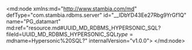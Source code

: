 <?xml version="1.0" encoding="UTF-8"?>
<md:node xmlns:md="http://www.stambia.com/md" defType="com.stambia.rdbms.server" id="__IDbYD43Ee27Rbg9YrGf1Q" name="PG_datamart" md:ref="resource.md#UUID_MD_RDBMS_HYPERSONIC_SQL?fileId=UUID_MD_RDBMS_HYPERSONIC_SQL$type=md$name=Hypersonic%20SQL?" internalVersion="v1.0.0">
  <attribute defType="com.stambia.rdbms.server.module" id="__IGe3j43Ee27Rbg9YrGf1Q" value="HSQL"/>
  <attribute defType="com.stambia.rdbms.server.user" id="_JYmeID44Ee27Rbg9YrGf1Q" value="sa"/>
  <attribute defType="com.stambia.rdbms.server.driver" id="_JYo6YD44Ee27Rbg9YrGf1Q" value="org.hsqldb.jdbcDriver"/>
  <attribute defType="com.stambia.rdbms.server.designerAutoCommit" id="_JYphcD44Ee27Rbg9YrGf1Q" value="true"/>
  <attribute defType="com.stambia.rdbms.server.url" id="_JYphcT44Ee27Rbg9YrGf1Q" value="jdbc:hsqldb:hsql://localhost:62211"/>
  <node defType="com.stambia.rdbms.schema" id="__N0sMD43Ee27Rbg9YrGf1Q" name="HOTEL_DATAMART">
    <attribute defType="com.stambia.rdbms.schema.name" id="__OmvUD43Ee27Rbg9YrGf1Q" value="HOTEL_DATAMART"/>
    <attribute defType="com.stambia.rdbms.schema.rejectMask" id="__OmvUT43Ee27Rbg9YrGf1Q" value="R_[targetName]"/>
    <attribute defType="com.stambia.rdbms.schema.loadMask" id="__OmvUj43Ee27Rbg9YrGf1Q" value="L[number]_[targetName]"/>
    <attribute defType="com.stambia.rdbms.schema.integrationMask" id="__OmvUz43Ee27Rbg9YrGf1Q" value="I_[targetName]"/>
    <node defType="com.stambia.rdbms.datastore" id="_JZdZwT44Ee27Rbg9YrGf1Q" name="DIM_BIL_TYPE">
      <attribute defType="com.stambia.rdbms.datastore.name" id="_JZdZwj44Ee27Rbg9YrGf1Q" value="DIM_BIL_TYPE"/>
      <attribute defType="com.stambia.rdbms.datastore.type" id="_JZdZwz44Ee27Rbg9YrGf1Q" value="TABLE"/>
      <node defType="com.stambia.rdbms.column" id="_JZkugD44Ee27Rbg9YrGf1Q" name="BIL_TYPE_CODE" position="1">
        <attribute defType="com.stambia.rdbms.column.name" id="_JZkugT44Ee27Rbg9YrGf1Q" value="BIL_TYPE_CODE"/>
        <attribute defType="com.stambia.rdbms.column.nullable" id="_JZkugj44Ee27Rbg9YrGf1Q" value="0"/>
        <attribute defType="com.stambia.rdbms.column.autoGenerated" id="_JZkugz44Ee27Rbg9YrGf1Q" value="false"/>
        <attribute defType="com.stambia.rdbms.column.autoIncrement" id="_JZkuhD44Ee27Rbg9YrGf1Q" value="false"/>
        <attribute defType="com.stambia.rdbms.column.type" id="_JZkuhT44Ee27Rbg9YrGf1Q" value="VARCHAR"/>
        <attribute defType="com.stambia.rdbms.column.size" id="_JZkuhj44Ee27Rbg9YrGf1Q" value="4"/>
      </node>
      <node defType="com.stambia.rdbms.column" id="_JZkuhz44Ee27Rbg9YrGf1Q" name="BIL_TYPE_NAME" position="2">
        <attribute defType="com.stambia.rdbms.column.name" id="_JZkuiD44Ee27Rbg9YrGf1Q" value="BIL_TYPE_NAME"/>
        <attribute defType="com.stambia.rdbms.column.nullable" id="_JZkuiT44Ee27Rbg9YrGf1Q" value="1"/>
        <attribute defType="com.stambia.rdbms.column.autoGenerated" id="_JZkuij44Ee27Rbg9YrGf1Q" value="false"/>
        <attribute defType="com.stambia.rdbms.column.autoIncrement" id="_JZkuiz44Ee27Rbg9YrGf1Q" value="false"/>
        <attribute defType="com.stambia.rdbms.column.type" id="_JZkujD44Ee27Rbg9YrGf1Q" value="VARCHAR"/>
        <attribute defType="com.stambia.rdbms.column.size" id="_JZkujT44Ee27Rbg9YrGf1Q" value="35"/>
      </node>
      <node defType="com.stambia.rdbms.pk" id="_JZnKwD44Ee27Rbg9YrGf1Q" name="PK_DIM_BIL_TYPE">
        <node defType="com.stambia.rdbms.colref" id="_JZnKwT44Ee27Rbg9YrGf1Q" position="1">
          <attribute defType="com.stambia.rdbms.colref.ref" id="_JZnKwj44Ee27Rbg9YrGf1Q" ref="resource.md#_JZkugD44Ee27Rbg9YrGf1Q?fileId=__IDbYD43Ee27Rbg9YrGf1Q$type=md$name=BIL_TYPE_CODE?"/>
        </node>
      </node>
    </node>
    <node defType="com.stambia.rdbms.datastore" id="_JaSgMT44Ee27Rbg9YrGf1Q" name="FACT_BILLING">
      <attribute defType="com.stambia.rdbms.datastore.name" id="_JaSgMj44Ee27Rbg9YrGf1Q" value="FACT_BILLING"/>
      <attribute defType="com.stambia.rdbms.datastore.type" id="_JaSgMz44Ee27Rbg9YrGf1Q" value="TABLE"/>
      <node defType="com.stambia.rdbms.column" id="_JaZ08D44Ee27Rbg9YrGf1Q" name="BIL_KEY_ID" position="1">
        <attribute defType="com.stambia.rdbms.column.name" id="_JaZ08T44Ee27Rbg9YrGf1Q" value="BIL_KEY_ID"/>
        <attribute defType="com.stambia.rdbms.column.nullable" id="_JaZ08j44Ee27Rbg9YrGf1Q" value="0"/>
        <attribute defType="com.stambia.rdbms.column.digits" id="_JaZ08z44Ee27Rbg9YrGf1Q" value="0"/>
        <attribute defType="com.stambia.rdbms.column.autoGenerated" id="_JaZ09D44Ee27Rbg9YrGf1Q" value="false"/>
        <attribute defType="com.stambia.rdbms.column.autoIncrement" id="_JaZ09T44Ee27Rbg9YrGf1Q" value="true"/>
        <attribute defType="com.stambia.rdbms.column.type" id="_JaZ09j44Ee27Rbg9YrGf1Q" value="INTEGER"/>
        <attribute defType="com.stambia.rdbms.column.size" id="_JaZ09z44Ee27Rbg9YrGf1Q" value="32"/>
      </node>
      <node defType="com.stambia.rdbms.column" id="_JaacAD44Ee27Rbg9YrGf1Q" name="BIL_ID" position="2">
        <attribute defType="com.stambia.rdbms.column.name" id="_JaacAT44Ee27Rbg9YrGf1Q" value="BIL_ID"/>
        <attribute defType="com.stambia.rdbms.column.nullable" id="_JabDED44Ee27Rbg9YrGf1Q" value="1"/>
        <attribute defType="com.stambia.rdbms.column.digits" id="_JabDET44Ee27Rbg9YrGf1Q" value="0"/>
        <attribute defType="com.stambia.rdbms.column.autoGenerated" id="_JabDEj44Ee27Rbg9YrGf1Q" value="false"/>
        <attribute defType="com.stambia.rdbms.column.autoIncrement" id="_JabDEz44Ee27Rbg9YrGf1Q" value="false"/>
        <attribute defType="com.stambia.rdbms.column.type" id="_JabDFD44Ee27Rbg9YrGf1Q" value="INTEGER"/>
        <attribute defType="com.stambia.rdbms.column.size" id="_JabDFT44Ee27Rbg9YrGf1Q" value="32"/>
      </node>
      <node defType="com.stambia.rdbms.column" id="_JabDFj44Ee27Rbg9YrGf1Q" name="CUS_ID" position="3">
        <attribute defType="com.stambia.rdbms.column.name" id="_JabDFz44Ee27Rbg9YrGf1Q" value="CUS_ID"/>
        <attribute defType="com.stambia.rdbms.column.nullable" id="_JabDGD44Ee27Rbg9YrGf1Q" value="1"/>
        <attribute defType="com.stambia.rdbms.column.digits" id="_JabDGT44Ee27Rbg9YrGf1Q" value="0"/>
        <attribute defType="com.stambia.rdbms.column.autoGenerated" id="_JabDGj44Ee27Rbg9YrGf1Q" value="false"/>
        <attribute defType="com.stambia.rdbms.column.autoIncrement" id="_JabDGz44Ee27Rbg9YrGf1Q" value="false"/>
        <attribute defType="com.stambia.rdbms.column.type" id="_JabDHD44Ee27Rbg9YrGf1Q" value="INTEGER"/>
        <attribute defType="com.stambia.rdbms.column.size" id="_JabDHT44Ee27Rbg9YrGf1Q" value="32"/>
      </node>
      <node defType="com.stambia.rdbms.column" id="_JabqID44Ee27Rbg9YrGf1Q" name="TIME_KEY_DAY" position="4">
        <attribute defType="com.stambia.rdbms.column.name" id="_JabqIT44Ee27Rbg9YrGf1Q" value="TIME_KEY_DAY"/>
        <attribute defType="com.stambia.rdbms.column.nullable" id="_JabqIj44Ee27Rbg9YrGf1Q" value="1"/>
        <attribute defType="com.stambia.rdbms.column.autoGenerated" id="_JabqIz44Ee27Rbg9YrGf1Q" value="false"/>
        <attribute defType="com.stambia.rdbms.column.autoIncrement" id="_JabqJD44Ee27Rbg9YrGf1Q" value="false"/>
        <attribute defType="com.stambia.rdbms.column.type" id="_JabqJT44Ee27Rbg9YrGf1Q" value="VARCHAR"/>
        <attribute defType="com.stambia.rdbms.column.size" id="_JabqJj44Ee27Rbg9YrGf1Q" value="10"/>
      </node>
      <node defType="com.stambia.rdbms.column" id="_JacRMD44Ee27Rbg9YrGf1Q" name="DIS_RANGE" position="5">
        <attribute defType="com.stambia.rdbms.column.name" id="_JacRMT44Ee27Rbg9YrGf1Q" value="DIS_RANGE"/>
        <attribute defType="com.stambia.rdbms.column.nullable" id="_JacRMj44Ee27Rbg9YrGf1Q" value="1"/>
        <attribute defType="com.stambia.rdbms.column.autoGenerated" id="_JacRMz44Ee27Rbg9YrGf1Q" value="false"/>
        <attribute defType="com.stambia.rdbms.column.autoIncrement" id="_JacRND44Ee27Rbg9YrGf1Q" value="false"/>
        <attribute defType="com.stambia.rdbms.column.type" id="_JacRNT44Ee27Rbg9YrGf1Q" value="VARCHAR"/>
        <attribute defType="com.stambia.rdbms.column.size" id="_JacRNj44Ee27Rbg9YrGf1Q" value="35"/>
      </node>
      <node defType="com.stambia.rdbms.column" id="_Jac4QD44Ee27Rbg9YrGf1Q" name="PMT_CODE" position="6">
        <attribute defType="com.stambia.rdbms.column.name" id="_Jac4QT44Ee27Rbg9YrGf1Q" value="PMT_CODE"/>
        <attribute defType="com.stambia.rdbms.column.nullable" id="_Jac4Qj44Ee27Rbg9YrGf1Q" value="1"/>
        <attribute defType="com.stambia.rdbms.column.autoGenerated" id="_Jac4Qz44Ee27Rbg9YrGf1Q" value="false"/>
        <attribute defType="com.stambia.rdbms.column.autoIncrement" id="_Jac4RD44Ee27Rbg9YrGf1Q" value="false"/>
        <attribute defType="com.stambia.rdbms.column.type" id="_Jac4RT44Ee27Rbg9YrGf1Q" value="VARCHAR"/>
        <attribute defType="com.stambia.rdbms.column.size" id="_Jac4Rj44Ee27Rbg9YrGf1Q" value="4"/>
      </node>
      <node defType="com.stambia.rdbms.column" id="_Jac4Rz44Ee27Rbg9YrGf1Q" name="BIL_AMOUNT" position="7">
        <attribute defType="com.stambia.rdbms.column.name" id="_Jac4SD44Ee27Rbg9YrGf1Q" value="BIL_AMOUNT"/>
        <attribute defType="com.stambia.rdbms.column.nullable" id="_Jac4ST44Ee27Rbg9YrGf1Q" value="1"/>
        <attribute defType="com.stambia.rdbms.column.digits" id="_Jac4Sj44Ee27Rbg9YrGf1Q" value="2"/>
        <attribute defType="com.stambia.rdbms.column.autoGenerated" id="_Jac4Sz44Ee27Rbg9YrGf1Q" value="false"/>
        <attribute defType="com.stambia.rdbms.column.autoIncrement" id="_Jac4TD44Ee27Rbg9YrGf1Q" value="false"/>
        <attribute defType="com.stambia.rdbms.column.type" id="_Jac4TT44Ee27Rbg9YrGf1Q" value="NUMERIC"/>
        <attribute defType="com.stambia.rdbms.column.size" id="_Jac4Tj44Ee27Rbg9YrGf1Q" value="10"/>
      </node>
      <node defType="com.stambia.rdbms.column" id="_Jac4Tz44Ee27Rbg9YrGf1Q" name="BIL_QTY" position="8">
        <attribute defType="com.stambia.rdbms.column.name" id="_Jac4UD44Ee27Rbg9YrGf1Q" value="BIL_QTY"/>
        <attribute defType="com.stambia.rdbms.column.nullable" id="_Jac4UT44Ee27Rbg9YrGf1Q" value="1"/>
        <attribute defType="com.stambia.rdbms.column.digits" id="_JadfUD44Ee27Rbg9YrGf1Q" value="2"/>
        <attribute defType="com.stambia.rdbms.column.autoGenerated" id="_JadfUT44Ee27Rbg9YrGf1Q" value="false"/>
        <attribute defType="com.stambia.rdbms.column.autoIncrement" id="_JadfUj44Ee27Rbg9YrGf1Q" value="false"/>
        <attribute defType="com.stambia.rdbms.column.type" id="_JadfUz44Ee27Rbg9YrGf1Q" value="NUMERIC"/>
        <attribute defType="com.stambia.rdbms.column.size" id="_JadfVD44Ee27Rbg9YrGf1Q" value="10"/>
      </node>
      <node defType="com.stambia.rdbms.column" id="_JaeGYD44Ee27Rbg9YrGf1Q" name="UPDATE_DATE" position="9">
        <attribute defType="com.stambia.rdbms.column.name" id="_JaeGYT44Ee27Rbg9YrGf1Q" value="UPDATE_DATE"/>
        <attribute defType="com.stambia.rdbms.column.nullable" id="_JaeGYj44Ee27Rbg9YrGf1Q" value="1"/>
        <attribute defType="com.stambia.rdbms.column.autoGenerated" id="_JaeGYz44Ee27Rbg9YrGf1Q" value="false"/>
        <attribute defType="com.stambia.rdbms.column.autoIncrement" id="_JaeGZD44Ee27Rbg9YrGf1Q" value="false"/>
        <attribute defType="com.stambia.rdbms.column.type" id="_JaeGZT44Ee27Rbg9YrGf1Q" value="TIMESTAMP"/>
        <attribute defType="com.stambia.rdbms.column.size" id="_JaeGZj44Ee27Rbg9YrGf1Q" value="26"/>
      </node>
      <node defType="com.stambia.rdbms.pk" id="_JahJsD44Ee27Rbg9YrGf1Q" name="PK_FACT_BILLING">
        <node defType="com.stambia.rdbms.colref" id="_JahJsT44Ee27Rbg9YrGf1Q" position="1">
          <attribute defType="com.stambia.rdbms.colref.ref" id="_JahJsj44Ee27Rbg9YrGf1Q" ref="resource.md#_JaZ08D44Ee27Rbg9YrGf1Q?fileId=__IDbYD43Ee27Rbg9YrGf1Q$type=md$name=BIL_KEY_ID?"/>
        </node>
      </node>
      <node defType="com.stambia.rdbms.fk" id="_JbFKbD44Ee27Rbg9YrGf1Q" name="FK_FACT_BILLING_DIS">
        <node defType="com.stambia.rdbms.relation" id="_JbFKbT44Ee27Rbg9YrGf1Q" position="1">
          <attribute defType="com.stambia.rdbms.relation.fk" id="_JbFKbj44Ee27Rbg9YrGf1Q" ref="resource.md#_JacRMD44Ee27Rbg9YrGf1Q?fileId=__IDbYD43Ee27Rbg9YrGf1Q$type=md$name=DIS_RANGE?"/>
          <attribute defType="com.stambia.rdbms.relation.pk" id="_JbFKbz44Ee27Rbg9YrGf1Q" ref="resource.md#_JahJtz44Ee27Rbg9YrGf1Q?fileId=__IDbYD43Ee27Rbg9YrGf1Q$type=md$name=DIS_RANGE?"/>
        </node>
      </node>
      <node defType="com.stambia.rdbms.fk" id="_JbFKcD44Ee27Rbg9YrGf1Q" name="FK_FACT_BILLING_CUS">
        <node defType="com.stambia.rdbms.relation" id="_JbFKcT44Ee27Rbg9YrGf1Q" position="1">
          <attribute defType="com.stambia.rdbms.relation.fk" id="_JbFKcj44Ee27Rbg9YrGf1Q" ref="resource.md#_JabDFj44Ee27Rbg9YrGf1Q?fileId=__IDbYD43Ee27Rbg9YrGf1Q$type=md$name=CUS_ID?"/>
          <attribute defType="com.stambia.rdbms.relation.pk" id="_JbFKcz44Ee27Rbg9YrGf1Q" ref="resource.md#_Ja7ZYD44Ee27Rbg9YrGf1Q?fileId=__IDbYD43Ee27Rbg9YrGf1Q$type=md$name=CUS_ID?"/>
        </node>
      </node>
      <node defType="com.stambia.rdbms.fk" id="_JbFKdD44Ee27Rbg9YrGf1Q" name="FK_FACT_BILLING_PMT">
        <node defType="com.stambia.rdbms.relation" id="_JbFKdT44Ee27Rbg9YrGf1Q" position="1">
          <attribute defType="com.stambia.rdbms.relation.fk" id="_JbFKdj44Ee27Rbg9YrGf1Q" ref="resource.md#_Jac4QD44Ee27Rbg9YrGf1Q?fileId=__IDbYD43Ee27Rbg9YrGf1Q$type=md$name=PMT_CODE?"/>
          <attribute defType="com.stambia.rdbms.relation.pk" id="_JbFKdz44Ee27Rbg9YrGf1Q" ref="resource.md#_JZ--MD44Ee27Rbg9YrGf1Q?fileId=__IDbYD43Ee27Rbg9YrGf1Q$type=md$name=PMT_CODE?"/>
        </node>
      </node>
      <node defType="com.stambia.rdbms.fk" id="_JbFKeD44Ee27Rbg9YrGf1Q" name="FK_FACT_BILLING_TIME">
        <node defType="com.stambia.rdbms.relation" id="_JbFKeT44Ee27Rbg9YrGf1Q" position="1">
          <attribute defType="com.stambia.rdbms.relation.fk" id="_JbFKej44Ee27Rbg9YrGf1Q" ref="resource.md#_JabqID44Ee27Rbg9YrGf1Q?fileId=__IDbYD43Ee27Rbg9YrGf1Q$type=md$name=TIME_KEY_DAY?"/>
          <attribute defType="com.stambia.rdbms.relation.pk" id="_JbFKez44Ee27Rbg9YrGf1Q" ref="resource.md#_Jarh1z44Ee27Rbg9YrGf1Q?fileId=__IDbYD43Ee27Rbg9YrGf1Q$type=md$name=TIME_KEY_DAY?"/>
        </node>
      </node>
    </node>
    <node defType="com.stambia.rdbms.datastore" id="_JZqOED44Ee27Rbg9YrGf1Q" name="FACT_BOOKING">
      <attribute defType="com.stambia.rdbms.datastore.name" id="_JZqOET44Ee27Rbg9YrGf1Q" value="FACT_BOOKING"/>
      <attribute defType="com.stambia.rdbms.datastore.type" id="_JZqOEj44Ee27Rbg9YrGf1Q" value="TABLE"/>
      <node defType="com.stambia.rdbms.column" id="_JZxi0D44Ee27Rbg9YrGf1Q" name="BOK_KEY_ID" position="1">
        <attribute defType="com.stambia.rdbms.column.name" id="_JZxi0T44Ee27Rbg9YrGf1Q" value="BOK_KEY_ID"/>
        <attribute defType="com.stambia.rdbms.column.nullable" id="_JZxi0j44Ee27Rbg9YrGf1Q" value="0"/>
        <attribute defType="com.stambia.rdbms.column.digits" id="_JZxi0z44Ee27Rbg9YrGf1Q" value="0"/>
        <attribute defType="com.stambia.rdbms.column.autoGenerated" id="_JZxi1D44Ee27Rbg9YrGf1Q" value="false"/>
        <attribute defType="com.stambia.rdbms.column.autoIncrement" id="_JZxi1T44Ee27Rbg9YrGf1Q" value="true"/>
        <attribute defType="com.stambia.rdbms.column.type" id="_JZxi1j44Ee27Rbg9YrGf1Q" value="INTEGER"/>
        <attribute defType="com.stambia.rdbms.column.size" id="_JZxi1z44Ee27Rbg9YrGf1Q" value="32"/>
      </node>
      <node defType="com.stambia.rdbms.column" id="_JZxi2D44Ee27Rbg9YrGf1Q" name="CUS_ID" position="2">
        <attribute defType="com.stambia.rdbms.column.name" id="_JZxi2T44Ee27Rbg9YrGf1Q" value="CUS_ID"/>
        <attribute defType="com.stambia.rdbms.column.nullable" id="_JZxi2j44Ee27Rbg9YrGf1Q" value="1"/>
        <attribute defType="com.stambia.rdbms.column.digits" id="_JZxi2z44Ee27Rbg9YrGf1Q" value="0"/>
        <attribute defType="com.stambia.rdbms.column.autoGenerated" id="_JZxi3D44Ee27Rbg9YrGf1Q" value="false"/>
        <attribute defType="com.stambia.rdbms.column.autoIncrement" id="_JZxi3T44Ee27Rbg9YrGf1Q" value="false"/>
        <attribute defType="com.stambia.rdbms.column.type" id="_JZxi3j44Ee27Rbg9YrGf1Q" value="INTEGER"/>
        <attribute defType="com.stambia.rdbms.column.size" id="_JZxi3z44Ee27Rbg9YrGf1Q" value="32"/>
      </node>
      <node defType="com.stambia.rdbms.column" id="_JZxi4D44Ee27Rbg9YrGf1Q" name="TIME_KEY_DAY" position="3">
        <attribute defType="com.stambia.rdbms.column.name" id="_JZxi4T44Ee27Rbg9YrGf1Q" value="TIME_KEY_DAY"/>
        <attribute defType="com.stambia.rdbms.column.nullable" id="_JZxi4j44Ee27Rbg9YrGf1Q" value="1"/>
        <attribute defType="com.stambia.rdbms.column.autoGenerated" id="_JZxi4z44Ee27Rbg9YrGf1Q" value="false"/>
        <attribute defType="com.stambia.rdbms.column.autoIncrement" id="_JZxi5D44Ee27Rbg9YrGf1Q" value="false"/>
        <attribute defType="com.stambia.rdbms.column.type" id="_JZxi5T44Ee27Rbg9YrGf1Q" value="VARCHAR"/>
        <attribute defType="com.stambia.rdbms.column.size" id="_JZxi5j44Ee27Rbg9YrGf1Q" value="10"/>
      </node>
      <node defType="com.stambia.rdbms.column" id="_JZxi5z44Ee27Rbg9YrGf1Q" name="BDR_ID" position="4">
        <attribute defType="com.stambia.rdbms.column.name" id="_JZxi6D44Ee27Rbg9YrGf1Q" value="BDR_ID"/>
        <attribute defType="com.stambia.rdbms.column.nullable" id="_JZxi6T44Ee27Rbg9YrGf1Q" value="1"/>
        <attribute defType="com.stambia.rdbms.column.digits" id="_JZxi6j44Ee27Rbg9YrGf1Q" value="0"/>
        <attribute defType="com.stambia.rdbms.column.autoGenerated" id="_JZxi6z44Ee27Rbg9YrGf1Q" value="false"/>
        <attribute defType="com.stambia.rdbms.column.autoIncrement" id="_JZxi7D44Ee27Rbg9YrGf1Q" value="false"/>
        <attribute defType="com.stambia.rdbms.column.type" id="_JZxi7T44Ee27Rbg9YrGf1Q" value="NUMERIC"/>
        <attribute defType="com.stambia.rdbms.column.size" id="_JZxi7j44Ee27Rbg9YrGf1Q" value="10"/>
      </node>
      <node defType="com.stambia.rdbms.column" id="_JZxi7z44Ee27Rbg9YrGf1Q" name="BOK_PEOPLE" position="5">
        <attribute defType="com.stambia.rdbms.column.name" id="_JZxi8D44Ee27Rbg9YrGf1Q" value="BOK_PEOPLE"/>
        <attribute defType="com.stambia.rdbms.column.nullable" id="_JZxi8T44Ee27Rbg9YrGf1Q" value="1"/>
        <attribute defType="com.stambia.rdbms.column.digits" id="_JZxi8j44Ee27Rbg9YrGf1Q" value="0"/>
        <attribute defType="com.stambia.rdbms.column.autoGenerated" id="_JZxi8z44Ee27Rbg9YrGf1Q" value="false"/>
        <attribute defType="com.stambia.rdbms.column.autoIncrement" id="_JZxi9D44Ee27Rbg9YrGf1Q" value="false"/>
        <attribute defType="com.stambia.rdbms.column.type" id="_JZxi9T44Ee27Rbg9YrGf1Q" value="NUMERIC"/>
        <attribute defType="com.stambia.rdbms.column.size" id="_JZxi9j44Ee27Rbg9YrGf1Q" value="10"/>
      </node>
      <node defType="com.stambia.rdbms.column" id="_JZxi9z44Ee27Rbg9YrGf1Q" name="BOK_BOOKED" position="6">
        <attribute defType="com.stambia.rdbms.column.name" id="_JZxi-D44Ee27Rbg9YrGf1Q" value="BOK_BOOKED"/>
        <attribute defType="com.stambia.rdbms.column.nullable" id="_JZxi-T44Ee27Rbg9YrGf1Q" value="1"/>
        <attribute defType="com.stambia.rdbms.column.digits" id="_JZxi-j44Ee27Rbg9YrGf1Q" value="0"/>
        <attribute defType="com.stambia.rdbms.column.autoGenerated" id="_JZxi-z44Ee27Rbg9YrGf1Q" value="false"/>
        <attribute defType="com.stambia.rdbms.column.autoIncrement" id="_JZxi_D44Ee27Rbg9YrGf1Q" value="false"/>
        <attribute defType="com.stambia.rdbms.column.type" id="_JZxi_T44Ee27Rbg9YrGf1Q" value="NUMERIC"/>
        <attribute defType="com.stambia.rdbms.column.size" id="_JZxi_j44Ee27Rbg9YrGf1Q" value="1"/>
      </node>
      <node defType="com.stambia.rdbms.column" id="_JZxi_z44Ee27Rbg9YrGf1Q" name="UPDATE_DATE" position="7">
        <attribute defType="com.stambia.rdbms.column.name" id="_JZxjAD44Ee27Rbg9YrGf1Q" value="UPDATE_DATE"/>
        <attribute defType="com.stambia.rdbms.column.nullable" id="_JZxjAT44Ee27Rbg9YrGf1Q" value="1"/>
        <attribute defType="com.stambia.rdbms.column.autoGenerated" id="_JZxjAj44Ee27Rbg9YrGf1Q" value="false"/>
        <attribute defType="com.stambia.rdbms.column.autoIncrement" id="_JZxjAz44Ee27Rbg9YrGf1Q" value="false"/>
        <attribute defType="com.stambia.rdbms.column.type" id="_JZxjBD44Ee27Rbg9YrGf1Q" value="TIMESTAMP"/>
        <attribute defType="com.stambia.rdbms.column.size" id="_JZxjBT44Ee27Rbg9YrGf1Q" value="26"/>
      </node>
      <node defType="com.stambia.rdbms.pk" id="_JZxjBj44Ee27Rbg9YrGf1Q" name="PK_FACT_BOOKING">
        <node defType="com.stambia.rdbms.colref" id="_JZxjBz44Ee27Rbg9YrGf1Q" position="1">
          <attribute defType="com.stambia.rdbms.colref.ref" id="_JZxjCD44Ee27Rbg9YrGf1Q" ref="resource.md#_JZxi0D44Ee27Rbg9YrGf1Q?fileId=__IDbYD43Ee27Rbg9YrGf1Q$type=md$name=BOK_KEY_ID?"/>
        </node>
      </node>
      <node defType="com.stambia.rdbms.fk" id="_JbFKYD44Ee27Rbg9YrGf1Q" name="FK_FACT_BOOKING_BDR">
        <node defType="com.stambia.rdbms.relation" id="_JbFKYT44Ee27Rbg9YrGf1Q" position="1">
          <attribute defType="com.stambia.rdbms.relation.fk" id="_JbFKYj44Ee27Rbg9YrGf1Q" ref="resource.md#_JZxi5z44Ee27Rbg9YrGf1Q?fileId=__IDbYD43Ee27Rbg9YrGf1Q$type=md$name=BDR_ID?"/>
          <attribute defType="com.stambia.rdbms.relation.pk" id="_JbFKYz44Ee27Rbg9YrGf1Q" ref="resource.md#_JZRzkD44Ee27Rbg9YrGf1Q?fileId=__IDbYD43Ee27Rbg9YrGf1Q$type=md$name=BDR_ID?"/>
        </node>
      </node>
      <node defType="com.stambia.rdbms.fk" id="_JbFKZD44Ee27Rbg9YrGf1Q" name="FK_FACT_BOOKING_CUS">
        <node defType="com.stambia.rdbms.relation" id="_JbFKZT44Ee27Rbg9YrGf1Q" position="1">
          <attribute defType="com.stambia.rdbms.relation.fk" id="_JbFKZj44Ee27Rbg9YrGf1Q" ref="resource.md#_JZxi2D44Ee27Rbg9YrGf1Q?fileId=__IDbYD43Ee27Rbg9YrGf1Q$type=md$name=CUS_ID?"/>
          <attribute defType="com.stambia.rdbms.relation.pk" id="_JbFKZz44Ee27Rbg9YrGf1Q" ref="resource.md#_Ja7ZYD44Ee27Rbg9YrGf1Q?fileId=__IDbYD43Ee27Rbg9YrGf1Q$type=md$name=CUS_ID?"/>
        </node>
      </node>
      <node defType="com.stambia.rdbms.fk" id="_JbFKaD44Ee27Rbg9YrGf1Q" name="FK_FACT_BOOKING_TIME">
        <node defType="com.stambia.rdbms.relation" id="_JbFKaT44Ee27Rbg9YrGf1Q" position="1">
          <attribute defType="com.stambia.rdbms.relation.fk" id="_JbFKaj44Ee27Rbg9YrGf1Q" ref="resource.md#_JZxi4D44Ee27Rbg9YrGf1Q?fileId=__IDbYD43Ee27Rbg9YrGf1Q$type=md$name=TIME_KEY_DAY?"/>
          <attribute defType="com.stambia.rdbms.relation.pk" id="_JbFKaz44Ee27Rbg9YrGf1Q" ref="resource.md#_Jarh1z44Ee27Rbg9YrGf1Q?fileId=__IDbYD43Ee27Rbg9YrGf1Q$type=md$name=TIME_KEY_DAY?"/>
        </node>
      </node>
    </node>
    <node defType="com.stambia.rdbms.datastore" id="_Jarh1D44Ee27Rbg9YrGf1Q" name="DIM_TIME">
      <attribute defType="com.stambia.rdbms.datastore.name" id="_Jarh1T44Ee27Rbg9YrGf1Q" value="DIM_TIME"/>
      <attribute defType="com.stambia.rdbms.datastore.type" id="_Jarh1j44Ee27Rbg9YrGf1Q" value="TABLE"/>
      <node defType="com.stambia.rdbms.column" id="_Jarh1z44Ee27Rbg9YrGf1Q" name="TIME_KEY_DAY" position="1">
        <attribute defType="com.stambia.rdbms.column.name" id="_Jarh2D44Ee27Rbg9YrGf1Q" value="TIME_KEY_DAY"/>
        <attribute defType="com.stambia.rdbms.column.nullable" id="_Jarh2T44Ee27Rbg9YrGf1Q" value="0"/>
        <attribute defType="com.stambia.rdbms.column.autoGenerated" id="_Jarh2j44Ee27Rbg9YrGf1Q" value="false"/>
        <attribute defType="com.stambia.rdbms.column.autoIncrement" id="_Jarh2z44Ee27Rbg9YrGf1Q" value="false"/>
        <attribute defType="com.stambia.rdbms.column.type" id="_Jarh3D44Ee27Rbg9YrGf1Q" value="VARCHAR"/>
        <attribute defType="com.stambia.rdbms.column.size" id="_Jarh3T44Ee27Rbg9YrGf1Q" value="10"/>
      </node>
      <node defType="com.stambia.rdbms.column" id="_Jarh3j44Ee27Rbg9YrGf1Q" name="TIME_DATE" position="2">
        <attribute defType="com.stambia.rdbms.column.name" id="_Jarh3z44Ee27Rbg9YrGf1Q" value="TIME_DATE"/>
        <attribute defType="com.stambia.rdbms.column.nullable" id="_Jarh4D44Ee27Rbg9YrGf1Q" value="1"/>
        <attribute defType="com.stambia.rdbms.column.autoGenerated" id="_Jarh4T44Ee27Rbg9YrGf1Q" value="false"/>
        <attribute defType="com.stambia.rdbms.column.autoIncrement" id="_Jarh4j44Ee27Rbg9YrGf1Q" value="false"/>
        <attribute defType="com.stambia.rdbms.column.type" id="_Jarh4z44Ee27Rbg9YrGf1Q" value="TIMESTAMP"/>
        <attribute defType="com.stambia.rdbms.column.size" id="_Jarh5D44Ee27Rbg9YrGf1Q" value="26"/>
      </node>
      <node defType="com.stambia.rdbms.column" id="_Jarh5T44Ee27Rbg9YrGf1Q" name="TIME_MONTH_DAY" position="3">
        <attribute defType="com.stambia.rdbms.column.name" id="_Jarh5j44Ee27Rbg9YrGf1Q" value="TIME_MONTH_DAY"/>
        <attribute defType="com.stambia.rdbms.column.nullable" id="_Jarh5z44Ee27Rbg9YrGf1Q" value="1"/>
        <attribute defType="com.stambia.rdbms.column.digits" id="_Jarh6D44Ee27Rbg9YrGf1Q" value="0"/>
        <attribute defType="com.stambia.rdbms.column.autoGenerated" id="_Jarh6T44Ee27Rbg9YrGf1Q" value="false"/>
        <attribute defType="com.stambia.rdbms.column.autoIncrement" id="_Jarh6j44Ee27Rbg9YrGf1Q" value="false"/>
        <attribute defType="com.stambia.rdbms.column.type" id="_Jarh6z44Ee27Rbg9YrGf1Q" value="NUMERIC"/>
        <attribute defType="com.stambia.rdbms.column.size" id="_Jarh7D44Ee27Rbg9YrGf1Q" value="2"/>
      </node>
      <node defType="com.stambia.rdbms.column" id="_Jarh7T44Ee27Rbg9YrGf1Q" name="TIME_WEEK_DAY" position="4">
        <attribute defType="com.stambia.rdbms.column.name" id="_Jarh7j44Ee27Rbg9YrGf1Q" value="TIME_WEEK_DAY"/>
        <attribute defType="com.stambia.rdbms.column.nullable" id="_Jarh7z44Ee27Rbg9YrGf1Q" value="1"/>
        <attribute defType="com.stambia.rdbms.column.digits" id="_Jarh8D44Ee27Rbg9YrGf1Q" value="0"/>
        <attribute defType="com.stambia.rdbms.column.autoGenerated" id="_Jarh8T44Ee27Rbg9YrGf1Q" value="false"/>
        <attribute defType="com.stambia.rdbms.column.autoIncrement" id="_Jarh8j44Ee27Rbg9YrGf1Q" value="false"/>
        <attribute defType="com.stambia.rdbms.column.type" id="_Jarh8z44Ee27Rbg9YrGf1Q" value="NUMERIC"/>
        <attribute defType="com.stambia.rdbms.column.size" id="_Jarh9D44Ee27Rbg9YrGf1Q" value="1"/>
      </node>
      <node defType="com.stambia.rdbms.column" id="_Jarh9T44Ee27Rbg9YrGf1Q" name="TIME_DAY_NAME" position="5">
        <attribute defType="com.stambia.rdbms.column.name" id="_Jarh9j44Ee27Rbg9YrGf1Q" value="TIME_DAY_NAME"/>
        <attribute defType="com.stambia.rdbms.column.nullable" id="_Jarh9z44Ee27Rbg9YrGf1Q" value="1"/>
        <attribute defType="com.stambia.rdbms.column.autoGenerated" id="_Jarh-D44Ee27Rbg9YrGf1Q" value="false"/>
        <attribute defType="com.stambia.rdbms.column.autoIncrement" id="_Jarh-T44Ee27Rbg9YrGf1Q" value="false"/>
        <attribute defType="com.stambia.rdbms.column.type" id="_Jarh-j44Ee27Rbg9YrGf1Q" value="VARCHAR"/>
        <attribute defType="com.stambia.rdbms.column.size" id="_Jarh-z44Ee27Rbg9YrGf1Q" value="15"/>
      </node>
      <node defType="com.stambia.rdbms.column" id="_Jarh_D44Ee27Rbg9YrGf1Q" name="TIME_MONTH" position="6">
        <attribute defType="com.stambia.rdbms.column.name" id="_Jarh_T44Ee27Rbg9YrGf1Q" value="TIME_MONTH"/>
        <attribute defType="com.stambia.rdbms.column.nullable" id="_Jarh_j44Ee27Rbg9YrGf1Q" value="1"/>
        <attribute defType="com.stambia.rdbms.column.digits" id="_Jarh_z44Ee27Rbg9YrGf1Q" value="0"/>
        <attribute defType="com.stambia.rdbms.column.autoGenerated" id="_JariAD44Ee27Rbg9YrGf1Q" value="false"/>
        <attribute defType="com.stambia.rdbms.column.autoIncrement" id="_JariAT44Ee27Rbg9YrGf1Q" value="false"/>
        <attribute defType="com.stambia.rdbms.column.type" id="_JariAj44Ee27Rbg9YrGf1Q" value="NUMERIC"/>
        <attribute defType="com.stambia.rdbms.column.size" id="_JariAz44Ee27Rbg9YrGf1Q" value="2"/>
      </node>
      <node defType="com.stambia.rdbms.column" id="_JariBD44Ee27Rbg9YrGf1Q" name="TIME_MONTH_NAME" position="7">
        <attribute defType="com.stambia.rdbms.column.name" id="_JariBT44Ee27Rbg9YrGf1Q" value="TIME_MONTH_NAME"/>
        <attribute defType="com.stambia.rdbms.column.nullable" id="_JariBj44Ee27Rbg9YrGf1Q" value="1"/>
        <attribute defType="com.stambia.rdbms.column.autoGenerated" id="_JariBz44Ee27Rbg9YrGf1Q" value="false"/>
        <attribute defType="com.stambia.rdbms.column.autoIncrement" id="_JariCD44Ee27Rbg9YrGf1Q" value="false"/>
        <attribute defType="com.stambia.rdbms.column.type" id="_JariCT44Ee27Rbg9YrGf1Q" value="VARCHAR"/>
        <attribute defType="com.stambia.rdbms.column.size" id="_JariCj44Ee27Rbg9YrGf1Q" value="15"/>
      </node>
      <node defType="com.stambia.rdbms.column" id="_JariCz44Ee27Rbg9YrGf1Q" name="TIME_QUARTER" position="8">
        <attribute defType="com.stambia.rdbms.column.name" id="_JariDD44Ee27Rbg9YrGf1Q" value="TIME_QUARTER"/>
        <attribute defType="com.stambia.rdbms.column.nullable" id="_JariDT44Ee27Rbg9YrGf1Q" value="1"/>
        <attribute defType="com.stambia.rdbms.column.digits" id="_JariDj44Ee27Rbg9YrGf1Q" value="0"/>
        <attribute defType="com.stambia.rdbms.column.autoGenerated" id="_JariDz44Ee27Rbg9YrGf1Q" value="false"/>
        <attribute defType="com.stambia.rdbms.column.autoIncrement" id="_JariED44Ee27Rbg9YrGf1Q" value="false"/>
        <attribute defType="com.stambia.rdbms.column.type" id="_JariET44Ee27Rbg9YrGf1Q" value="NUMERIC"/>
        <attribute defType="com.stambia.rdbms.column.size" id="_JariEj44Ee27Rbg9YrGf1Q" value="1"/>
      </node>
      <node defType="com.stambia.rdbms.column" id="_JariEz44Ee27Rbg9YrGf1Q" name="TIME_YEAR" position="9">
        <attribute defType="com.stambia.rdbms.column.name" id="_JariFD44Ee27Rbg9YrGf1Q" value="TIME_YEAR"/>
        <attribute defType="com.stambia.rdbms.column.nullable" id="_JariFT44Ee27Rbg9YrGf1Q" value="1"/>
        <attribute defType="com.stambia.rdbms.column.digits" id="_JariFj44Ee27Rbg9YrGf1Q" value="0"/>
        <attribute defType="com.stambia.rdbms.column.autoGenerated" id="_JariFz44Ee27Rbg9YrGf1Q" value="false"/>
        <attribute defType="com.stambia.rdbms.column.autoIncrement" id="_JariGD44Ee27Rbg9YrGf1Q" value="false"/>
        <attribute defType="com.stambia.rdbms.column.type" id="_JariGT44Ee27Rbg9YrGf1Q" value="NUMERIC"/>
        <attribute defType="com.stambia.rdbms.column.size" id="_JariGj44Ee27Rbg9YrGf1Q" value="4"/>
      </node>
      <node defType="com.stambia.rdbms.pk" id="_JariGz44Ee27Rbg9YrGf1Q" name="PK_DIM_TIME">
        <node defType="com.stambia.rdbms.colref" id="_JariHD44Ee27Rbg9YrGf1Q" position="1">
          <attribute defType="com.stambia.rdbms.colref.ref" id="_JariHT44Ee27Rbg9YrGf1Q" ref="resource.md#_Jarh1z44Ee27Rbg9YrGf1Q?fileId=__IDbYD43Ee27Rbg9YrGf1Q$type=md$name=TIME_KEY_DAY?"/>
        </node>
      </node>
    </node>
    <node defType="com.stambia.rdbms.datastore" id="_JZ5eoT44Ee27Rbg9YrGf1Q" name="DIM_PAYMENT_TYPE">
      <attribute defType="com.stambia.rdbms.datastore.name" id="_JZ5eoj44Ee27Rbg9YrGf1Q" value="DIM_PAYMENT_TYPE"/>
      <attribute defType="com.stambia.rdbms.datastore.type" id="_JZ5eoz44Ee27Rbg9YrGf1Q" value="TABLE"/>
      <node defType="com.stambia.rdbms.column" id="_JZ--MD44Ee27Rbg9YrGf1Q" name="PMT_CODE" position="1">
        <attribute defType="com.stambia.rdbms.column.name" id="_JZ--MT44Ee27Rbg9YrGf1Q" value="PMT_CODE"/>
        <attribute defType="com.stambia.rdbms.column.nullable" id="_JZ--Mj44Ee27Rbg9YrGf1Q" value="0"/>
        <attribute defType="com.stambia.rdbms.column.autoGenerated" id="_JZ--Mz44Ee27Rbg9YrGf1Q" value="false"/>
        <attribute defType="com.stambia.rdbms.column.autoIncrement" id="_JZ--ND44Ee27Rbg9YrGf1Q" value="false"/>
        <attribute defType="com.stambia.rdbms.column.type" id="_JZ--NT44Ee27Rbg9YrGf1Q" value="VARCHAR"/>
        <attribute defType="com.stambia.rdbms.column.size" id="_JZ--Nj44Ee27Rbg9YrGf1Q" value="4"/>
      </node>
      <node defType="com.stambia.rdbms.column" id="_JZ--Nz44Ee27Rbg9YrGf1Q" name="PMT_NAME" position="2">
        <attribute defType="com.stambia.rdbms.column.name" id="_JZ--OD44Ee27Rbg9YrGf1Q" value="PMT_NAME"/>
        <attribute defType="com.stambia.rdbms.column.nullable" id="_JZ--OT44Ee27Rbg9YrGf1Q" value="1"/>
        <attribute defType="com.stambia.rdbms.column.autoGenerated" id="_JZ--Oj44Ee27Rbg9YrGf1Q" value="false"/>
        <attribute defType="com.stambia.rdbms.column.autoIncrement" id="_JZ--Oz44Ee27Rbg9YrGf1Q" value="false"/>
        <attribute defType="com.stambia.rdbms.column.type" id="_JZ--PD44Ee27Rbg9YrGf1Q" value="VARCHAR"/>
        <attribute defType="com.stambia.rdbms.column.size" id="_JZ--PT44Ee27Rbg9YrGf1Q" value="35"/>
      </node>
      <node defType="com.stambia.rdbms.column" id="_JZ--Pj44Ee27Rbg9YrGf1Q" name="PMT_DESCRIPTION" position="3">
        <attribute defType="com.stambia.rdbms.column.name" id="_JZ--Pz44Ee27Rbg9YrGf1Q" value="PMT_DESCRIPTION"/>
        <attribute defType="com.stambia.rdbms.column.nullable" id="_JZ--QD44Ee27Rbg9YrGf1Q" value="1"/>
        <attribute defType="com.stambia.rdbms.column.autoGenerated" id="_JZ--QT44Ee27Rbg9YrGf1Q" value="false"/>
        <attribute defType="com.stambia.rdbms.column.autoIncrement" id="_JZ--Qj44Ee27Rbg9YrGf1Q" value="false"/>
        <attribute defType="com.stambia.rdbms.column.type" id="_JZ--Qz44Ee27Rbg9YrGf1Q" value="VARCHAR"/>
        <attribute defType="com.stambia.rdbms.column.size" id="_JZ--RD44Ee27Rbg9YrGf1Q" value="35"/>
      </node>
      <node defType="com.stambia.rdbms.pk" id="_JZ--RT44Ee27Rbg9YrGf1Q" name="PK_DIM_PAYMENT_TYPE">
        <node defType="com.stambia.rdbms.colref" id="_JZ--Rj44Ee27Rbg9YrGf1Q" position="1">
          <attribute defType="com.stambia.rdbms.colref.ref" id="_JZ--Rz44Ee27Rbg9YrGf1Q" ref="resource.md#_JZ--MD44Ee27Rbg9YrGf1Q?fileId=__IDbYD43Ee27Rbg9YrGf1Q$type=md$name=PMT_CODE?"/>
        </node>
      </node>
    </node>
    <node defType="com.stambia.rdbms.datastore" id="_JaFE0T44Ee27Rbg9YrGf1Q" name="DIM_GEOGRAPHY">
      <attribute defType="com.stambia.rdbms.datastore.name" id="_JaFE0j44Ee27Rbg9YrGf1Q" value="DIM_GEOGRAPHY"/>
      <attribute defType="com.stambia.rdbms.datastore.type" id="_JaFE0z44Ee27Rbg9YrGf1Q" value="TABLE"/>
      <node defType="com.stambia.rdbms.column" id="_JaNAoD44Ee27Rbg9YrGf1Q" name="GEO_KEY_ID" position="1">
        <attribute defType="com.stambia.rdbms.column.name" id="_JaNAoT44Ee27Rbg9YrGf1Q" value="GEO_KEY_ID"/>
        <attribute defType="com.stambia.rdbms.column.nullable" id="_JaNAoj44Ee27Rbg9YrGf1Q" value="0"/>
        <attribute defType="com.stambia.rdbms.column.digits" id="_JaNAoz44Ee27Rbg9YrGf1Q" value="0"/>
        <attribute defType="com.stambia.rdbms.column.autoGenerated" id="_JaNApD44Ee27Rbg9YrGf1Q" value="false"/>
        <attribute defType="com.stambia.rdbms.column.autoIncrement" id="_JaNApT44Ee27Rbg9YrGf1Q" value="false"/>
        <attribute defType="com.stambia.rdbms.column.type" id="_JaNApj44Ee27Rbg9YrGf1Q" value="NUMERIC"/>
        <attribute defType="com.stambia.rdbms.column.size" id="_JaNApz44Ee27Rbg9YrGf1Q" value="10"/>
      </node>
      <node defType="com.stambia.rdbms.column" id="_JaNnsD44Ee27Rbg9YrGf1Q" name="GEO_ZIP_CODE" position="2">
        <attribute defType="com.stambia.rdbms.column.name" id="_JaNnsT44Ee27Rbg9YrGf1Q" value="GEO_ZIP_CODE"/>
        <attribute defType="com.stambia.rdbms.column.nullable" id="_JaNnsj44Ee27Rbg9YrGf1Q" value="1"/>
        <attribute defType="com.stambia.rdbms.column.autoGenerated" id="_JaNnsz44Ee27Rbg9YrGf1Q" value="false"/>
        <attribute defType="com.stambia.rdbms.column.autoIncrement" id="_JaNntD44Ee27Rbg9YrGf1Q" value="false"/>
        <attribute defType="com.stambia.rdbms.column.type" id="_JaNntT44Ee27Rbg9YrGf1Q" value="VARCHAR"/>
        <attribute defType="com.stambia.rdbms.column.size" id="_JaNntj44Ee27Rbg9YrGf1Q" value="6"/>
      </node>
      <node defType="com.stambia.rdbms.column" id="_JaNntz44Ee27Rbg9YrGf1Q" name="GEO_CITY" position="3">
        <attribute defType="com.stambia.rdbms.column.name" id="_JaNnuD44Ee27Rbg9YrGf1Q" value="GEO_CITY"/>
        <attribute defType="com.stambia.rdbms.column.nullable" id="_JaNnuT44Ee27Rbg9YrGf1Q" value="1"/>
        <attribute defType="com.stambia.rdbms.column.autoGenerated" id="_JaNnuj44Ee27Rbg9YrGf1Q" value="false"/>
        <attribute defType="com.stambia.rdbms.column.autoIncrement" id="_JaNnuz44Ee27Rbg9YrGf1Q" value="false"/>
        <attribute defType="com.stambia.rdbms.column.type" id="_JaNnvD44Ee27Rbg9YrGf1Q" value="VARCHAR"/>
        <attribute defType="com.stambia.rdbms.column.size" id="_JaNnvT44Ee27Rbg9YrGf1Q" value="50"/>
      </node>
      <node defType="com.stambia.rdbms.column" id="_JaNnvj44Ee27Rbg9YrGf1Q" name="GEO_STATE_CODE" position="4">
        <attribute defType="com.stambia.rdbms.column.name" id="_JaNnvz44Ee27Rbg9YrGf1Q" value="GEO_STATE_CODE"/>
        <attribute defType="com.stambia.rdbms.column.nullable" id="_JaNnwD44Ee27Rbg9YrGf1Q" value="1"/>
        <attribute defType="com.stambia.rdbms.column.autoGenerated" id="_JaNnwT44Ee27Rbg9YrGf1Q" value="false"/>
        <attribute defType="com.stambia.rdbms.column.autoIncrement" id="_JaNnwj44Ee27Rbg9YrGf1Q" value="false"/>
        <attribute defType="com.stambia.rdbms.column.type" id="_JaNnwz44Ee27Rbg9YrGf1Q" value="VARCHAR"/>
        <attribute defType="com.stambia.rdbms.column.size" id="_JaNnxD44Ee27Rbg9YrGf1Q" value="3"/>
      </node>
      <node defType="com.stambia.rdbms.column" id="_JaNnxT44Ee27Rbg9YrGf1Q" name="GEO_STATE" position="5">
        <attribute defType="com.stambia.rdbms.column.name" id="_JaNnxj44Ee27Rbg9YrGf1Q" value="GEO_STATE"/>
        <attribute defType="com.stambia.rdbms.column.nullable" id="_JaNnxz44Ee27Rbg9YrGf1Q" value="1"/>
        <attribute defType="com.stambia.rdbms.column.autoGenerated" id="_JaNnyD44Ee27Rbg9YrGf1Q" value="false"/>
        <attribute defType="com.stambia.rdbms.column.autoIncrement" id="_JaNnyT44Ee27Rbg9YrGf1Q" value="false"/>
        <attribute defType="com.stambia.rdbms.column.type" id="_JaNnyj44Ee27Rbg9YrGf1Q" value="VARCHAR"/>
        <attribute defType="com.stambia.rdbms.column.size" id="_JaNnyz44Ee27Rbg9YrGf1Q" value="50"/>
      </node>
      <node defType="com.stambia.rdbms.pk" id="_JaQrAD44Ee27Rbg9YrGf1Q" name="PK_DIM_GEOGRAPHY">
        <node defType="com.stambia.rdbms.colref" id="_JaQrAT44Ee27Rbg9YrGf1Q" position="1">
          <attribute defType="com.stambia.rdbms.colref.ref" id="_JaQrAj44Ee27Rbg9YrGf1Q" ref="resource.md#_JaNAoD44Ee27Rbg9YrGf1Q?fileId=__IDbYD43Ee27Rbg9YrGf1Q$type=md$name=GEO_KEY_ID?"/>
        </node>
      </node>
    </node>
    <node defType="com.stambia.rdbms.datastore" id="_JahJtD44Ee27Rbg9YrGf1Q" name="DIM_DISCOUNT">
      <attribute defType="com.stambia.rdbms.datastore.name" id="_JahJtT44Ee27Rbg9YrGf1Q" value="DIM_DISCOUNT"/>
      <attribute defType="com.stambia.rdbms.datastore.type" id="_JahJtj44Ee27Rbg9YrGf1Q" value="TABLE"/>
      <node defType="com.stambia.rdbms.column" id="_JahJtz44Ee27Rbg9YrGf1Q" name="DIS_RANGE" position="1">
        <attribute defType="com.stambia.rdbms.column.name" id="_JahJuD44Ee27Rbg9YrGf1Q" value="DIS_RANGE"/>
        <attribute defType="com.stambia.rdbms.column.nullable" id="_JahJuT44Ee27Rbg9YrGf1Q" value="0"/>
        <attribute defType="com.stambia.rdbms.column.autoGenerated" id="_JahJuj44Ee27Rbg9YrGf1Q" value="false"/>
        <attribute defType="com.stambia.rdbms.column.autoIncrement" id="_JahJuz44Ee27Rbg9YrGf1Q" value="false"/>
        <attribute defType="com.stambia.rdbms.column.type" id="_Jaq6sD44Ee27Rbg9YrGf1Q" value="VARCHAR"/>
        <attribute defType="com.stambia.rdbms.column.size" id="_Jaq6sT44Ee27Rbg9YrGf1Q" value="35"/>
      </node>
      <node defType="com.stambia.rdbms.column" id="_JarhwD44Ee27Rbg9YrGf1Q" name="DIS_MIN" position="2">
        <attribute defType="com.stambia.rdbms.column.name" id="_JarhwT44Ee27Rbg9YrGf1Q" value="DIS_MIN"/>
        <attribute defType="com.stambia.rdbms.column.nullable" id="_Jarhwj44Ee27Rbg9YrGf1Q" value="1"/>
        <attribute defType="com.stambia.rdbms.column.digits" id="_Jarhwz44Ee27Rbg9YrGf1Q" value="0"/>
        <attribute defType="com.stambia.rdbms.column.autoGenerated" id="_JarhxD44Ee27Rbg9YrGf1Q" value="false"/>
        <attribute defType="com.stambia.rdbms.column.autoIncrement" id="_JarhxT44Ee27Rbg9YrGf1Q" value="false"/>
        <attribute defType="com.stambia.rdbms.column.type" id="_Jarhxj44Ee27Rbg9YrGf1Q" value="NUMERIC"/>
        <attribute defType="com.stambia.rdbms.column.size" id="_Jarhxz44Ee27Rbg9YrGf1Q" value="3"/>
      </node>
      <node defType="com.stambia.rdbms.column" id="_JarhyD44Ee27Rbg9YrGf1Q" name="DIS_MAX" position="3">
        <attribute defType="com.stambia.rdbms.column.name" id="_JarhyT44Ee27Rbg9YrGf1Q" value="DIS_MAX"/>
        <attribute defType="com.stambia.rdbms.column.nullable" id="_Jarhyj44Ee27Rbg9YrGf1Q" value="1"/>
        <attribute defType="com.stambia.rdbms.column.digits" id="_Jarhyz44Ee27Rbg9YrGf1Q" value="0"/>
        <attribute defType="com.stambia.rdbms.column.autoGenerated" id="_JarhzD44Ee27Rbg9YrGf1Q" value="false"/>
        <attribute defType="com.stambia.rdbms.column.autoIncrement" id="_JarhzT44Ee27Rbg9YrGf1Q" value="false"/>
        <attribute defType="com.stambia.rdbms.column.type" id="_Jarhzj44Ee27Rbg9YrGf1Q" value="NUMERIC"/>
        <attribute defType="com.stambia.rdbms.column.size" id="_Jarhzz44Ee27Rbg9YrGf1Q" value="3"/>
      </node>
      <node defType="com.stambia.rdbms.pk" id="_Jarh0D44Ee27Rbg9YrGf1Q" name="PK_DIM_DISCOUNT">
        <node defType="com.stambia.rdbms.colref" id="_Jarh0T44Ee27Rbg9YrGf1Q" position="1">
          <attribute defType="com.stambia.rdbms.colref.ref" id="_Jarh0j44Ee27Rbg9YrGf1Q" ref="resource.md#_JahJtz44Ee27Rbg9YrGf1Q?fileId=__IDbYD43Ee27Rbg9YrGf1Q$type=md$name=DIS_RANGE?"/>
        </node>
      </node>
    </node>
    <node defType="com.stambia.rdbms.datastore" id="_JYz5gT44Ee27Rbg9YrGf1Q" name="DIM_BEDROOM">
      <attribute defType="com.stambia.rdbms.datastore.name" id="_JYz5gj44Ee27Rbg9YrGf1Q" value="DIM_BEDROOM"/>
      <attribute defType="com.stambia.rdbms.datastore.type" id="_JYz5gz44Ee27Rbg9YrGf1Q" value="TABLE"/>
      <node defType="com.stambia.rdbms.column" id="_JZRzkD44Ee27Rbg9YrGf1Q" name="BDR_ID" position="1">
        <attribute defType="com.stambia.rdbms.column.name" id="_JZRzkT44Ee27Rbg9YrGf1Q" value="BDR_ID"/>
        <attribute defType="com.stambia.rdbms.column.nullable" id="_JZRzkj44Ee27Rbg9YrGf1Q" value="0"/>
        <attribute defType="com.stambia.rdbms.column.digits" id="_JZRzkz44Ee27Rbg9YrGf1Q" value="0"/>
        <attribute defType="com.stambia.rdbms.column.autoGenerated" id="_JZRzlD44Ee27Rbg9YrGf1Q" value="false"/>
        <attribute defType="com.stambia.rdbms.column.autoIncrement" id="_JZRzlT44Ee27Rbg9YrGf1Q" value="false"/>
        <attribute defType="com.stambia.rdbms.column.type" id="_JZRzlj44Ee27Rbg9YrGf1Q" value="NUMERIC"/>
        <attribute defType="com.stambia.rdbms.column.size" id="_JZRzlz44Ee27Rbg9YrGf1Q" value="10"/>
      </node>
      <node defType="com.stambia.rdbms.column" id="_JZRzmD44Ee27Rbg9YrGf1Q" name="BDR_NUMBER" position="2">
        <attribute defType="com.stambia.rdbms.column.name" id="_JZRzmT44Ee27Rbg9YrGf1Q" value="BDR_NUMBER"/>
        <attribute defType="com.stambia.rdbms.column.nullable" id="_JZRzmj44Ee27Rbg9YrGf1Q" value="1"/>
        <attribute defType="com.stambia.rdbms.column.digits" id="_JZRzmz44Ee27Rbg9YrGf1Q" value="0"/>
        <attribute defType="com.stambia.rdbms.column.autoGenerated" id="_JZRznD44Ee27Rbg9YrGf1Q" value="false"/>
        <attribute defType="com.stambia.rdbms.column.autoIncrement" id="_JZRznT44Ee27Rbg9YrGf1Q" value="false"/>
        <attribute defType="com.stambia.rdbms.column.type" id="_JZRznj44Ee27Rbg9YrGf1Q" value="NUMERIC"/>
        <attribute defType="com.stambia.rdbms.column.size" id="_JZRznz44Ee27Rbg9YrGf1Q" value="4"/>
      </node>
      <node defType="com.stambia.rdbms.column" id="_JZRzoD44Ee27Rbg9YrGf1Q" name="BDR_FLOOR" position="3">
        <attribute defType="com.stambia.rdbms.column.name" id="_JZRzoT44Ee27Rbg9YrGf1Q" value="BDR_FLOOR"/>
        <attribute defType="com.stambia.rdbms.column.nullable" id="_JZRzoj44Ee27Rbg9YrGf1Q" value="1"/>
        <attribute defType="com.stambia.rdbms.column.digits" id="_JZRzoz44Ee27Rbg9YrGf1Q" value="0"/>
        <attribute defType="com.stambia.rdbms.column.autoGenerated" id="_JZRzpD44Ee27Rbg9YrGf1Q" value="false"/>
        <attribute defType="com.stambia.rdbms.column.autoIncrement" id="_JZRzpT44Ee27Rbg9YrGf1Q" value="false"/>
        <attribute defType="com.stambia.rdbms.column.type" id="_JZRzpj44Ee27Rbg9YrGf1Q" value="NUMERIC"/>
        <attribute defType="com.stambia.rdbms.column.size" id="_JZRzpz44Ee27Rbg9YrGf1Q" value="2"/>
      </node>
      <node defType="com.stambia.rdbms.column" id="_JZTowD44Ee27Rbg9YrGf1Q" name="BDR_BATH" position="4">
        <attribute defType="com.stambia.rdbms.column.name" id="_JZTowT44Ee27Rbg9YrGf1Q" value="BDR_BATH"/>
        <attribute defType="com.stambia.rdbms.column.nullable" id="_JZTowj44Ee27Rbg9YrGf1Q" value="1"/>
        <attribute defType="com.stambia.rdbms.column.digits" id="_JZTowz44Ee27Rbg9YrGf1Q" value="0"/>
        <attribute defType="com.stambia.rdbms.column.autoGenerated" id="_JZToxD44Ee27Rbg9YrGf1Q" value="false"/>
        <attribute defType="com.stambia.rdbms.column.autoIncrement" id="_JZToxT44Ee27Rbg9YrGf1Q" value="false"/>
        <attribute defType="com.stambia.rdbms.column.type" id="_JZToxj44Ee27Rbg9YrGf1Q" value="NUMERIC"/>
        <attribute defType="com.stambia.rdbms.column.size" id="_JZToxz44Ee27Rbg9YrGf1Q" value="1"/>
      </node>
      <node defType="com.stambia.rdbms.column" id="_JZToyD44Ee27Rbg9YrGf1Q" name="BDR_SHOWER" position="5">
        <attribute defType="com.stambia.rdbms.column.name" id="_JZToyT44Ee27Rbg9YrGf1Q" value="BDR_SHOWER"/>
        <attribute defType="com.stambia.rdbms.column.nullable" id="_JZToyj44Ee27Rbg9YrGf1Q" value="1"/>
        <attribute defType="com.stambia.rdbms.column.digits" id="_JZToyz44Ee27Rbg9YrGf1Q" value="0"/>
        <attribute defType="com.stambia.rdbms.column.autoGenerated" id="_JZTozD44Ee27Rbg9YrGf1Q" value="false"/>
        <attribute defType="com.stambia.rdbms.column.autoIncrement" id="_JZTozT44Ee27Rbg9YrGf1Q" value="false"/>
        <attribute defType="com.stambia.rdbms.column.type" id="_JZTozj44Ee27Rbg9YrGf1Q" value="NUMERIC"/>
        <attribute defType="com.stambia.rdbms.column.size" id="_JZTozz44Ee27Rbg9YrGf1Q" value="1"/>
      </node>
      <node defType="com.stambia.rdbms.column" id="_JZUP0D44Ee27Rbg9YrGf1Q" name="BDR_BAR" position="6">
        <attribute defType="com.stambia.rdbms.column.name" id="_JZUP0T44Ee27Rbg9YrGf1Q" value="BDR_BAR"/>
        <attribute defType="com.stambia.rdbms.column.nullable" id="_JZUP0j44Ee27Rbg9YrGf1Q" value="1"/>
        <attribute defType="com.stambia.rdbms.column.digits" id="_JZUP0z44Ee27Rbg9YrGf1Q" value="0"/>
        <attribute defType="com.stambia.rdbms.column.autoGenerated" id="_JZUP1D44Ee27Rbg9YrGf1Q" value="false"/>
        <attribute defType="com.stambia.rdbms.column.autoIncrement" id="_JZUP1T44Ee27Rbg9YrGf1Q" value="false"/>
        <attribute defType="com.stambia.rdbms.column.type" id="_JZUP1j44Ee27Rbg9YrGf1Q" value="NUMERIC"/>
        <attribute defType="com.stambia.rdbms.column.size" id="_JZUP1z44Ee27Rbg9YrGf1Q" value="1"/>
      </node>
      <node defType="com.stambia.rdbms.column" id="_JZU24D44Ee27Rbg9YrGf1Q" name="BDR_BED_COUNT" position="7">
        <attribute defType="com.stambia.rdbms.column.name" id="_JZU24T44Ee27Rbg9YrGf1Q" value="BDR_BED_COUNT"/>
        <attribute defType="com.stambia.rdbms.column.nullable" id="_JZU24j44Ee27Rbg9YrGf1Q" value="1"/>
        <attribute defType="com.stambia.rdbms.column.digits" id="_JZU24z44Ee27Rbg9YrGf1Q" value="0"/>
        <attribute defType="com.stambia.rdbms.column.autoGenerated" id="_JZU25D44Ee27Rbg9YrGf1Q" value="false"/>
        <attribute defType="com.stambia.rdbms.column.autoIncrement" id="_JZU25T44Ee27Rbg9YrGf1Q" value="false"/>
        <attribute defType="com.stambia.rdbms.column.type" id="_JZU25j44Ee27Rbg9YrGf1Q" value="NUMERIC"/>
        <attribute defType="com.stambia.rdbms.column.size" id="_JZU25z44Ee27Rbg9YrGf1Q" value="2"/>
      </node>
      <node defType="com.stambia.rdbms.column" id="_JZVd8D44Ee27Rbg9YrGf1Q" name="BDR_PHONE_NUMBER" position="8">
        <attribute defType="com.stambia.rdbms.column.name" id="_JZVd8T44Ee27Rbg9YrGf1Q" value="BDR_PHONE_NUMBER"/>
        <attribute defType="com.stambia.rdbms.column.nullable" id="_JZVd8j44Ee27Rbg9YrGf1Q" value="1"/>
        <attribute defType="com.stambia.rdbms.column.autoGenerated" id="_JZVd8z44Ee27Rbg9YrGf1Q" value="false"/>
        <attribute defType="com.stambia.rdbms.column.autoIncrement" id="_JZVd9D44Ee27Rbg9YrGf1Q" value="false"/>
        <attribute defType="com.stambia.rdbms.column.type" id="_JZVd9T44Ee27Rbg9YrGf1Q" value="VARCHAR"/>
        <attribute defType="com.stambia.rdbms.column.size" id="_JZVd9j44Ee27Rbg9YrGf1Q" value="3"/>
      </node>
      <node defType="com.stambia.rdbms.column" id="_JZVd9z44Ee27Rbg9YrGf1Q" name="BDR_TYPE" position="9">
        <attribute defType="com.stambia.rdbms.column.name" id="_JZVd-D44Ee27Rbg9YrGf1Q" value="BDR_TYPE"/>
        <attribute defType="com.stambia.rdbms.column.nullable" id="_JZVd-T44Ee27Rbg9YrGf1Q" value="1"/>
        <attribute defType="com.stambia.rdbms.column.autoGenerated" id="_JZVd-j44Ee27Rbg9YrGf1Q" value="false"/>
        <attribute defType="com.stambia.rdbms.column.autoIncrement" id="_JZVd-z44Ee27Rbg9YrGf1Q" value="false"/>
        <attribute defType="com.stambia.rdbms.column.type" id="_JZVd_D44Ee27Rbg9YrGf1Q" value="VARCHAR"/>
        <attribute defType="com.stambia.rdbms.column.size" id="_JZVd_T44Ee27Rbg9YrGf1Q" value="30"/>
      </node>
      <node defType="com.stambia.rdbms.column" id="_JZWFAD44Ee27Rbg9YrGf1Q" name="UPDATE_DATE" position="10">
        <attribute defType="com.stambia.rdbms.column.name" id="_JZWFAT44Ee27Rbg9YrGf1Q" value="UPDATE_DATE"/>
        <attribute defType="com.stambia.rdbms.column.nullable" id="_JZWFAj44Ee27Rbg9YrGf1Q" value="1"/>
        <attribute defType="com.stambia.rdbms.column.autoGenerated" id="_JZWFAz44Ee27Rbg9YrGf1Q" value="false"/>
        <attribute defType="com.stambia.rdbms.column.autoIncrement" id="_JZWFBD44Ee27Rbg9YrGf1Q" value="false"/>
        <attribute defType="com.stambia.rdbms.column.type" id="_JZWFBT44Ee27Rbg9YrGf1Q" value="TIMESTAMP"/>
        <attribute defType="com.stambia.rdbms.column.size" id="_JZWFBj44Ee27Rbg9YrGf1Q" value="26"/>
      </node>
      <node defType="com.stambia.rdbms.pk" id="_JZaWcD44Ee27Rbg9YrGf1Q" name="PK_DIM_BEDROOM">
        <node defType="com.stambia.rdbms.colref" id="_JZaWcT44Ee27Rbg9YrGf1Q" position="1">
          <attribute defType="com.stambia.rdbms.colref.ref" id="_JZaWcj44Ee27Rbg9YrGf1Q" ref="resource.md#_JZRzkD44Ee27Rbg9YrGf1Q?fileId=__IDbYD43Ee27Rbg9YrGf1Q$type=md$name=BDR_ID?"/>
        </node>
      </node>
    </node>
    <node defType="com.stambia.rdbms.datastore" id="_Ja2g4T44Ee27Rbg9YrGf1Q" name="DIM_CUSTOMER">
      <attribute defType="com.stambia.rdbms.datastore.name" id="_Ja2g4j44Ee27Rbg9YrGf1Q" value="DIM_CUSTOMER"/>
      <attribute defType="com.stambia.rdbms.datastore.type" id="_Ja2g4z44Ee27Rbg9YrGf1Q" value="TABLE"/>
      <node defType="com.stambia.rdbms.column" id="_Ja7ZYD44Ee27Rbg9YrGf1Q" name="CUS_ID" position="1">
        <attribute defType="com.stambia.rdbms.column.name" id="_Ja7ZYT44Ee27Rbg9YrGf1Q" value="CUS_ID"/>
        <attribute defType="com.stambia.rdbms.column.nullable" id="_Ja7ZYj44Ee27Rbg9YrGf1Q" value="0"/>
        <attribute defType="com.stambia.rdbms.column.digits" id="_Ja7ZYz44Ee27Rbg9YrGf1Q" value="0"/>
        <attribute defType="com.stambia.rdbms.column.autoGenerated" id="_Ja7ZZD44Ee27Rbg9YrGf1Q" value="false"/>
        <attribute defType="com.stambia.rdbms.column.autoIncrement" id="_Ja7ZZT44Ee27Rbg9YrGf1Q" value="false"/>
        <attribute defType="com.stambia.rdbms.column.type" id="_Ja7ZZj44Ee27Rbg9YrGf1Q" value="INTEGER"/>
        <attribute defType="com.stambia.rdbms.column.size" id="_Ja7ZZz44Ee27Rbg9YrGf1Q" value="32"/>
      </node>
      <node defType="com.stambia.rdbms.column" id="_Ja7ZaD44Ee27Rbg9YrGf1Q" name="CUS_TITLE" position="2">
        <attribute defType="com.stambia.rdbms.column.name" id="_Ja7ZaT44Ee27Rbg9YrGf1Q" value="CUS_TITLE"/>
        <attribute defType="com.stambia.rdbms.column.nullable" id="_Ja7Zaj44Ee27Rbg9YrGf1Q" value="1"/>
        <attribute defType="com.stambia.rdbms.column.autoGenerated" id="_Ja7Zaz44Ee27Rbg9YrGf1Q" value="false"/>
        <attribute defType="com.stambia.rdbms.column.autoIncrement" id="_Ja7ZbD44Ee27Rbg9YrGf1Q" value="false"/>
        <attribute defType="com.stambia.rdbms.column.type" id="_Ja7ZbT44Ee27Rbg9YrGf1Q" value="VARCHAR"/>
        <attribute defType="com.stambia.rdbms.column.size" id="_Ja7Zbj44Ee27Rbg9YrGf1Q" value="32"/>
      </node>
      <node defType="com.stambia.rdbms.column" id="_Ja7Zbz44Ee27Rbg9YrGf1Q" name="CUS_NAME" position="3">
        <attribute defType="com.stambia.rdbms.column.name" id="_Ja7ZcD44Ee27Rbg9YrGf1Q" value="CUS_NAME"/>
        <attribute defType="com.stambia.rdbms.column.nullable" id="_Ja7ZcT44Ee27Rbg9YrGf1Q" value="0"/>
        <attribute defType="com.stambia.rdbms.column.autoGenerated" id="_Ja7Zcj44Ee27Rbg9YrGf1Q" value="false"/>
        <attribute defType="com.stambia.rdbms.column.autoIncrement" id="_Ja7Zcz44Ee27Rbg9YrGf1Q" value="false"/>
        <attribute defType="com.stambia.rdbms.column.type" id="_Ja7ZdD44Ee27Rbg9YrGf1Q" value="VARCHAR"/>
        <attribute defType="com.stambia.rdbms.column.size" id="_Ja7ZdT44Ee27Rbg9YrGf1Q" value="100"/>
      </node>
      <node defType="com.stambia.rdbms.column" id="_Ja7Zdj44Ee27Rbg9YrGf1Q" name="CUS_COMPANY" position="4">
        <attribute defType="com.stambia.rdbms.column.name" id="_Ja7Zdz44Ee27Rbg9YrGf1Q" value="CUS_COMPANY"/>
        <attribute defType="com.stambia.rdbms.column.nullable" id="_Ja7ZeD44Ee27Rbg9YrGf1Q" value="1"/>
        <attribute defType="com.stambia.rdbms.column.autoGenerated" id="_Ja7ZeT44Ee27Rbg9YrGf1Q" value="false"/>
        <attribute defType="com.stambia.rdbms.column.autoIncrement" id="_Ja7Zej44Ee27Rbg9YrGf1Q" value="false"/>
        <attribute defType="com.stambia.rdbms.column.type" id="_Ja7Zez44Ee27Rbg9YrGf1Q" value="VARCHAR"/>
        <attribute defType="com.stambia.rdbms.column.size" id="_Ja7ZfD44Ee27Rbg9YrGf1Q" value="100"/>
      </node>
      <node defType="com.stambia.rdbms.column" id="_Ja7ZfT44Ee27Rbg9YrGf1Q" name="GEO_KEY_ID" position="5">
        <attribute defType="com.stambia.rdbms.column.name" id="_Ja7Zfj44Ee27Rbg9YrGf1Q" value="GEO_KEY_ID"/>
        <attribute defType="com.stambia.rdbms.column.nullable" id="_Ja7Zfz44Ee27Rbg9YrGf1Q" value="1"/>
        <attribute defType="com.stambia.rdbms.column.digits" id="_Ja7ZgD44Ee27Rbg9YrGf1Q" value="0"/>
        <attribute defType="com.stambia.rdbms.column.autoGenerated" id="_Ja7ZgT44Ee27Rbg9YrGf1Q" value="false"/>
        <attribute defType="com.stambia.rdbms.column.autoIncrement" id="_Ja7Zgj44Ee27Rbg9YrGf1Q" value="false"/>
        <attribute defType="com.stambia.rdbms.column.type" id="_Ja7Zgz44Ee27Rbg9YrGf1Q" value="NUMERIC"/>
        <attribute defType="com.stambia.rdbms.column.size" id="_Ja7ZhD44Ee27Rbg9YrGf1Q" value="10"/>
      </node>
      <node defType="com.stambia.rdbms.column" id="_Ja7ZhT44Ee27Rbg9YrGf1Q" name="CUS_VIP" position="6">
        <attribute defType="com.stambia.rdbms.column.name" id="_Ja7Zhj44Ee27Rbg9YrGf1Q" value="CUS_VIP"/>
        <attribute defType="com.stambia.rdbms.column.nullable" id="_Ja7Zhz44Ee27Rbg9YrGf1Q" value="1"/>
        <attribute defType="com.stambia.rdbms.column.digits" id="_Ja7ZiD44Ee27Rbg9YrGf1Q" value="0"/>
        <attribute defType="com.stambia.rdbms.column.autoGenerated" id="_Ja7ZiT44Ee27Rbg9YrGf1Q" value="false"/>
        <attribute defType="com.stambia.rdbms.column.autoIncrement" id="_Ja7Zij44Ee27Rbg9YrGf1Q" value="false"/>
        <attribute defType="com.stambia.rdbms.column.type" id="_Ja7Ziz44Ee27Rbg9YrGf1Q" value="NUMERIC"/>
        <attribute defType="com.stambia.rdbms.column.size" id="_Ja7ZjD44Ee27Rbg9YrGf1Q" value="1"/>
      </node>
      <node defType="com.stambia.rdbms.column" id="_Ja7ZjT44Ee27Rbg9YrGf1Q" name="UPDATE_DATE" position="7">
        <attribute defType="com.stambia.rdbms.column.name" id="_Ja7Zjj44Ee27Rbg9YrGf1Q" value="UPDATE_DATE"/>
        <attribute defType="com.stambia.rdbms.column.nullable" id="_Ja7Zjz44Ee27Rbg9YrGf1Q" value="1"/>
        <attribute defType="com.stambia.rdbms.column.autoGenerated" id="_Ja7ZkD44Ee27Rbg9YrGf1Q" value="false"/>
        <attribute defType="com.stambia.rdbms.column.autoIncrement" id="_Ja7ZkT44Ee27Rbg9YrGf1Q" value="false"/>
        <attribute defType="com.stambia.rdbms.column.type" id="_Ja7Zkj44Ee27Rbg9YrGf1Q" value="TIMESTAMP"/>
        <attribute defType="com.stambia.rdbms.column.size" id="_Ja7Zkz44Ee27Rbg9YrGf1Q" value="26"/>
      </node>
      <node defType="com.stambia.rdbms.pk" id="_Ja7ZlD44Ee27Rbg9YrGf1Q" name="PK_DIM_CUSTOMER">
        <node defType="com.stambia.rdbms.colref" id="_Ja7ZlT44Ee27Rbg9YrGf1Q" position="1">
          <attribute defType="com.stambia.rdbms.colref.ref" id="_Ja7Zlj44Ee27Rbg9YrGf1Q" ref="resource.md#_Ja7ZYD44Ee27Rbg9YrGf1Q?fileId=__IDbYD43Ee27Rbg9YrGf1Q$type=md$name=CUS_ID?"/>
        </node>
      </node>
      <node defType="com.stambia.rdbms.fk" id="_JbO7YD44Ee27Rbg9YrGf1Q" name="FK_DIM_CUSTOMER_GEO">
        <node defType="com.stambia.rdbms.relation" id="_JbO7YT44Ee27Rbg9YrGf1Q" position="1">
          <attribute defType="com.stambia.rdbms.relation.fk" id="_JbO7Yj44Ee27Rbg9YrGf1Q" ref="resource.md#_Ja7ZfT44Ee27Rbg9YrGf1Q?fileId=__IDbYD43Ee27Rbg9YrGf1Q$type=md$name=GEO_KEY_ID?"/>
          <attribute defType="com.stambia.rdbms.relation.pk" id="_JbO7Yz44Ee27Rbg9YrGf1Q" ref="resource.md#_JaNAoD44Ee27Rbg9YrGf1Q?fileId=__IDbYD43Ee27Rbg9YrGf1Q$type=md$name=GEO_KEY_ID?"/>
        </node>
      </node>
    </node>
  </node>
</md:node>